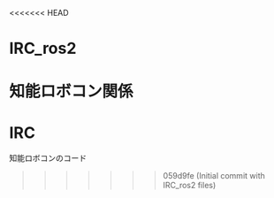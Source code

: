 <<<<<<< HEAD
# IRC_ros2
知能ロボコン関係
=======
# IRC
知能ロボコンのコード
>>>>>>> 059d9fe (Initial commit with IRC_ros2 files)
